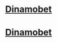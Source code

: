 # [Dinamobet](https://bit.ly/4j8G8r9)

<h1><a href="https://bit.ly/4j8G8r9" target="_blank">Dinamobet</a></h1>
